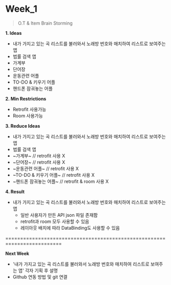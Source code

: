 # Week_1
> O.T & Item Brain Storming

**1. Ideas**
- 내가 가지고 있는 곡 리스트를 불러와서 노래방 번호와 매치하여 리스트로 보여주는 앱
- 법률 검색 앱
- 가계부
- 단어장
- 운동관련 어플
- TO-DO & 키우기 어플 
- 핸드폰 잠궈놓는 어플


**2. Min Restrictions**
- Retrofit 사용가능
- Room 사용가능


**3. Reduce Ideas**
- 내가 가지고 있는 곡 리스트를 불러와서 노래방 번호와 매치하여 리스트로 보여주는 앱
- 법률 검색 앱
- ~가계부~              // retrofit 사용 X
- ~단어장~              // retrofit 사용 X
- ~운동관련 어플~         // retrofit 사용 X
- ~TO-DO & 키우기 어플~  // retrofit 사용 X
- ~핸드폰 잠궈놓는 어플~   // retrofit & room 사용 X


**4. Result**
- 내가 가지고 있는 곡 리스트를 불러와서 노래방 번호와 매치하여 리스트로 보여주는 앱
  - 일반 사용자가 만든 API json 파일 존재함
  - retrofit과 room 모두 사용할 수 있음
  - 레이아웃 배치에 따라 DataBinding도 사용할 수 있음

=========================================================================

**Next Week**
- '내가 가지고 있는 곡 리스트를 불러와서 노래방 번호와 매치하여 리스트로 보여주는 앱' 각자 기획 후 설명
- Github 연동 방법 및 git 연결
